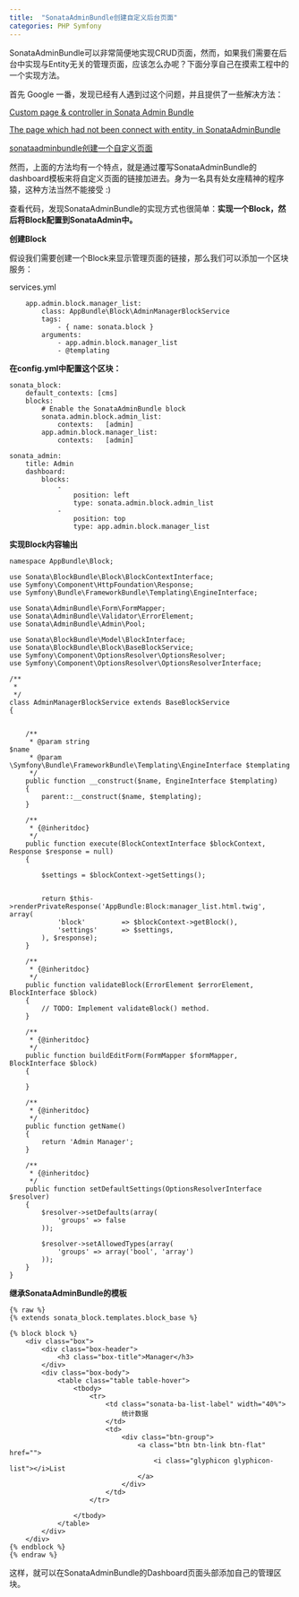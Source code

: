 ```yaml
---
title:  "SonataAdminBundle创建自定义后台页面"
categories: PHP Symfony
---
```


SonataAdminBundle可以非常简便地实现CRUD页面，然而，如果我们需要在后台中实现与Entity无关的管理页面，应该怎么办呢？下面分享自己在摸索工程中的一个实现方法。

首先 Google 一番，发现已经有人遇到过这个问题，并且提供了一些解决方法：

[Custom page & controller in Sonata Admin Bundle](http://blog.eike.se/2014/03/custom-page-controller-in-sonata-admin.html)

[The page which had not been connect with entity, in SonataAdminBundle](http://sysmagazine.com/posts/167543/)

[sonataadminbundle创建一个自定义页面](http://www.newlifeclan.com/symfony/archives/547)

然而，上面的方法均有一个特点，就是通过覆写SonataAdminBundle的dashboard模板来将自定义页面的链接加进去。身为一名具有处女座精神的程序猿，这种方法当然不能接受 :)

查看代码，发现SonataAdminBundle的实现方式也很简单：**实现一个Block，然后将Block配置到SonataAdmin中。**

**创建Block**

假设我们需要创建一个Block来显示管理页面的链接，那么我们可以添加一个区块服务：

services.yml

```
    app.admin.block.manager_list:
        class: AppBundle\Block\AdminManagerBlockService
        tags:
            - { name: sonata.block }
        arguments:
            - app.admin.block.manager_list
            - @templating

```

**在config.yml中配置这个区块：**

```
sonata_block:
    default_contexts: [cms]
    blocks:
        # Enable the SonataAdminBundle block
        sonata.admin.block.admin_list:
            contexts:   [admin]
        app.admin.block.manager_list:
            contexts:   [admin]

sonata_admin:
    title: Admin
    dashboard:
        blocks:
            -
                position: left
                type: sonata.admin.block.admin_list
            -
                position: top
                type: app.admin.block.manager_list

```

**实现Block内容输出**

```
namespace AppBundle\Block;

use Sonata\BlockBundle\Block\BlockContextInterface;
use Symfony\Component\HttpFoundation\Response;
use Symfony\Bundle\FrameworkBundle\Templating\EngineInterface;

use Sonata\AdminBundle\Form\FormMapper;
use Sonata\AdminBundle\Validator\ErrorElement;
use Sonata\AdminBundle\Admin\Pool;

use Sonata\BlockBundle\Model\BlockInterface;
use Sonata\BlockBundle\Block\BaseBlockService;
use Symfony\Component\OptionsResolver\OptionsResolver;
use Symfony\Component\OptionsResolver\OptionsResolverInterface;

/**
 *
 */
class AdminManagerBlockService extends BaseBlockService
{


    /**
     * @param string                                                     $name
     * @param \Symfony\Bundle\FrameworkBundle\Templating\EngineInterface $templating
     */
    public function __construct($name, EngineInterface $templating)
    {
        parent::__construct($name, $templating);
    }

    /**
     * {@inheritdoc}
     */
    public function execute(BlockContextInterface $blockContext, Response $response = null)
    {

        $settings = $blockContext->getSettings();


        return $this->renderPrivateResponse('AppBundle:Block:manager_list.html.twig', array(
            'block'         => $blockContext->getBlock(),
            'settings'      => $settings,
        ), $response);
    }

    /**
     * {@inheritdoc}
     */
    public function validateBlock(ErrorElement $errorElement, BlockInterface $block)
    {
        // TODO: Implement validateBlock() method.
    }

    /**
     * {@inheritdoc}
     */
    public function buildEditForm(FormMapper $formMapper, BlockInterface $block)
    {

    }

    /**
     * {@inheritdoc}
     */
    public function getName()
    {
        return 'Admin Manager';
    }

    /**
     * {@inheritdoc}
     */
    public function setDefaultSettings(OptionsResolverInterface $resolver)
    {
        $resolver->setDefaults(array(
            'groups' => false
        ));

        $resolver->setAllowedTypes(array(
            'groups' => array('bool', 'array')
        ));
    }
}

```

**继承SonataAdminBundle的模板**

```
{% raw %}
{% extends sonata_block.templates.block_base %}

{% block block %}
    <div class="box">
        <div class="box-header">
            <h3 class="box-title">Manager</h3>
        </div>
        <div class="box-body">
            <table class="table table-hover">
                <tbody>
                    <tr>
                        <td class="sonata-ba-list-label" width="40%">
                            统计数据
                        </td>
                        <td>
                            <div class="btn-group">
                                <a class="btn btn-link btn-flat" href="">
                                    <i class="glyphicon glyphicon-list"></i>List
                                </a>
                            </div>
                        </td>
                    </tr>
                    
                </tbody>
            </table>
        </div>
    </div>
{% endblock %}
{% endraw %}
```

这样，就可以在SonataAdminBundle的Dashboard页面头部添加自己的管理区块。
